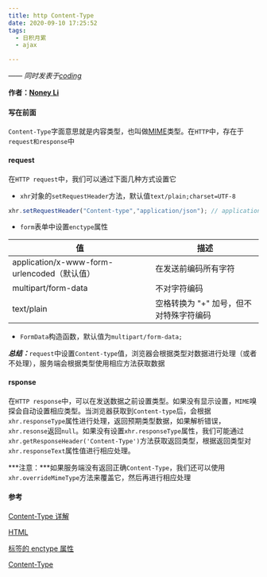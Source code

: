 ```yaml
---
title: http Content-Type
date: 2020-09-10 17:25:52
tags:
  - 日积月累
  - ajax

---
```


[Noney Li]: https://github.com/noney/ "noneyli"

*—— 同时发表于[coding](http://0kv30q.coding-pages.com/)*

__作者：[Noney Li]__

#### 写在前面

`Content-Type`字面意思就是内容类型，也叫做[MIME](http://www.baidu.com)类型。在`HTTP`中，存在于`request和response`中

#### request

在`HTTP request`中，我们可以通过下面几种方式设置它

- `xhr`对象的`setRequestHeader`方法，默认值`text/plain;charset=UTF-8`

```javascript
xhr.setRequestHeader("Content-type","application/json"); // application/json 浏览器不进行任何处理
```

- `form`表单中设置`enctype`属性

| 值                                          | 描述                                    |
| ------------------------------------------- | --------------------------------------- |
| application/x-www-form-urlencoded（默认值） | 在发送前编码所有字符                    |
| multipart/form-data                         | 不对字符编码                            |
| text/plain                                  | 空格转换为 "+" 加号，但不对特殊字符编码 |

<!-- more -->

- `FormData`构造函数，默认值为`multipart/form-data;`

***总结：***`request`中设置`Content-type`值，浏览器会根据类型对数据进行处理（或者不处理），服务端会根据类型使用相应方法获取数据

#### rsponse

在`HTTP response`中，可以在发送数据之前设置类型。如果没有显示设置，`MIME`嗅探会自动设置相应类型。当浏览器获取到`Content-type`后，会根据`xhr.responseType`属性进行处理，返回预期类型数据，如果解析错误，`xhr.resonse`返回`null`。如果没有设置`xhr.responseType`属性，我们可能通过`xhr.getResponseHeader('Content-Type')`方法获取返回类型，根据返回类型对`xhr.responseText`属性值进行相应处理。

***注意：***如果服务端没有返回正确`Content-Type`，我们还可以使用`xhr.overrideMimeType`方法来覆盖它，然后再进行相应处理

#### 参考

[Content-Type 详解](https://www.jianshu.com/p/de5845b4c095)

[HTML <form> 标签的 enctype 属性](https://www.w3school.com.cn/tags/att_form_enctype.asp)

[Content-Type](https://developer.mozilla.org/zh-CN/docs/Web/HTTP/Headers/Content-Type)
